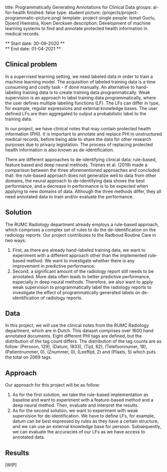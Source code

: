 title: Programmatically Generating Annotations for Clinical Data 
groups: ai-for-health
finished: false 
type: student
picture: {projects/project-programmatic-picture.png}
template: project-single
people: Ismail Guclu, Djoerd Hiemstra, Koen Dercksen 
description: Development of machine learning systems to find and annotate protected health information in medical records.


** Start date: 30-09-2020 ** <br>
** End date: 01-04-2021 **


## Clinical problem

In a supervised learning setting, we need labeled data in order to train a machine learning model.
The acquisition of labeled training data is a time consuming and costly task - if done manually. 
An alternative to hand-labeling training data is to create training data programmatically. 
Weak supervision is an approach to label training data programmatically, where the user defines multiple labeling functions (LF). 
The LFs can differ in type, for example, regular expressions and external knowledge bases. 
The user defined LFs are then aggregated to output a probabilistic label to the training data. 

In our project, we have clinical notes that may contain protected health information (PHI). 
It is important to annotate and replace PHI in unstructured medical records, before being able to share the data for other research purposes due to privacy legistation. 
The process of replacing protected health information is also known as de-identification. 

There are different approaches to de-identifying clinical data: rule-based, feature based and deep neural methods. 
Trienes et al. (2019) made a comparison between the three aforementioned approaches and concluded that: the rule-based approach does not generalize well to data from other domains, the neural approach to de-identifying data shows the best performance, and a decrease in performance is to be expected when applying to new domains of data. 
Although the three methods differ, they all need annotated data to train and/or evaluate the performance.

## Solution

The RUMC Radiology department already employs a rule-based approach, which comprises a complex set of rules to do the de-identification on the radiology reports. 
Our project contributes to the Radboud Routine Care in two ways:
1. First, as there are already hand-labeled training data, we want to experiment with a different approach other than the implemented rule-based method. 
We want to investigate whether there is any improvement in predictive performance. 
2. Second, a significant amount of the radiology report still needs to be annotated. 
More data often leads to better predictive performance, especially in deep neural methods. 
Therefore, we also want to apply weak supervision to programmatically label the radiology reports to investigate the effect of programmatically generated labels on de-identification of radiology reports.

## Data

In this project, we will use the clinical notes from the RUMC Radiology department, which are in Dutch. 
This dataset comprises over 1600 hand annotated documents. 
Eight different PHI tags are defined, but the distribution of the tag count differs. 
The distribution of the tag counts are as follow: (Persoon, 129), (Datum, 1833), (Tijd, 82), (Telefoonnumer, 18), (Patientnummer, 0), (Znummer, 0), (Leeftijd, 2) and (Plaats, 5) which puts the total on 2069 tags.   
## Approach

Our approach for this project will be as follow:
1. As for the first solution, we take the rule-based implementation as baseline and want to experiment with a feature-based method and a deep neural method. 
Then, evaluate and interpret the results.
2. As for the second solution, we want to experiment with weak supervision for de-identification. 
We have to define LFs, for example, datum can be best expressed by rules as they have a certain structure, and we can use an external knowledge base for persoon. 
Subsequently, we can evaluate the accuracies of our LFs as we have access to annotated data. 

## Results

[WIP] 
